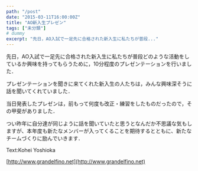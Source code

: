 ```yaml
---
path: "/post"
date: "2015-03-11T16:00:00Z"
title: "AO新入生プレゼン"
tags: ["未分類"]
# dummy
excerpt: "先日，AO入試で一足先に合格された新入生に私たちが普段..."
---
```




[](11-1.jpg)

先日，AO入試で一足先に合格された新入生に私たちが普段どのような活動をしているか興味を持ってもらうために，10分程度のプレゼンテーションを行いました．

プレゼンテーションを聞きに来てくれた新入生の人たちは，みんな興味深そうに話を聞いてくれていました．

当日発表したプレゼンは，前もって何度も改正・練習をしたものだったので，その甲斐がありました．

つい昨年に自分達が同じように話を聞いていたと思うとなんだか不思議な気もしますが、本年度も新たなメンバーが入ってくることを期待するとともに、新たなチームづくりに励んでいきます．

Text:Kohei Yoshioka

[http://www.grandelfino.net](http://www.grandelfino.net)

